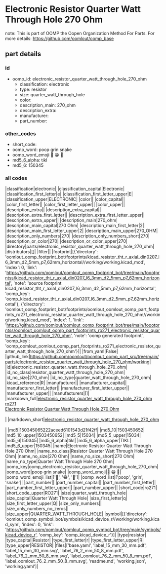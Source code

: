 # Electronic Resistor Quarter Watt Through Hole 270 Ohm  

note: This is part of OOMP the Oopen Organization Method For Parts. For more details: https://github.com/oomlout/oomp_base

##  part details





### id
* oomp_id: electronic_resistor_quarter_watt_through_hole_270_ohm
  * classification: electronic
  * type: resistor
  * size: quarter_watt_through_hole
  * color: 
  * description_main: 270_ohm
  * description_extra: 
  * manufacturer: 
  * part_number: 

### other_codes
* short_code: 
* oomp_word: poop grin snake
* oomp_word_emoji :poop: :grin: :snake:
* md5_6_alpha: tikl
* md5_6: 150345

### all codes 
|classification|electronic|
|classification_capital|Electronic|
|classification_first_letter|e|
|classification_first_letter_upper|E|
|classification_upper|ELECTRONIC|
|color||
|color_capital||
|color_first_letter||
|color_first_letter_upper||
|color_upper||
|description_extra||
|description_extra_capital||
|description_extra_first_letter||
|description_extra_first_letter_upper||
|description_extra_upper||
|description_main|270_ohm|
|description_main_capital|270 Ohm|
|description_main_first_letter|2|
|description_main_first_letter_upper|2|
|description_main_upper|270_OHM|
|description_only_numbers|270|
|description_only_numbers_short|270|
|description_or_color|270|
|description_or_color_upper|270|
|directory|parts/electronic_resistor_quarter_watt_through_hole_270_ohm|
|distributors|[]|
|filter||
|footprint|[{'directory': 'oomlout_oomp_footprint_bot/footprints/kicad_resistor_tht_r_axial_din0207_l6_3mm_d2_5mm_p7_62mm_horizontal//working/working.kicad_mod', 'index': 0, 'link': 'https://github.com/oomlout/oomlout_oomp_footprint_bot/tree/main/foootprntss/kicad_resistor_tht_r_axial_din0207_l6_3mm_d2_5mm_p7_62mm_horizontal', 'note': 'source footprint kicad_resistor_tht_r_axial_din0207_l6_3mm_d2_5mm_p7_62mm_horizontal', 'oomp_key': 'oomp_kicad_resistor_tht_r_axial_din0207_l6_3mm_d2_5mm_p7_62mm_horizontal'}, {'directory': 'oomlout_oomp_footprint_bot/footprints/oomlout_oomlout_oomp_part_footprints_ro271_electronic_resistor_quarter_watt_through_hole_270_ohm//working/working.kicad_mod', 'index': 1, 'link': 'https://github.com/oomlout/oomlout_oomp_footprint_bot/tree/main/foootprntss/oomlout_oomlout_oomp_part_footprints_ro271_electronic_resistor_quarter_watt_through_hole_270_ohm', 'note': 'oomp generated footprint', 'oomp_key': 'oomp_oomlout_oomlout_oomp_part_footprints_ro271_electronic_resistor_quarter_watt_through_hole_270_ohm'}]|
|from_yaml|False|
|github_link|https://github.com/oomlout/oomlout_oomp_part_src/tree/main/parts/electronic_resistor_quarter_watt_through_hole_270_ohm/working|
|id|electronic_resistor_quarter_watt_through_hole_270_ohm|
|id_no_class|resistor_quarter_watt_through_hole_270_ohm|
|id_no_size|270_ohm|
|id_no_type|quarter_watt_through_hole_270_ohm|
|kicad_reference|R|
|manufacturer||
|manufacturer_capital||
|manufacturer_first_letter||
|manufacturer_first_letter_upper||
|manufacturer_upper||
|manufacturers|[]|
|markdown_full|[electronic_resistor_quarter_watt_through_hole_270_ohm](https://github.com/oomlout/oomlout_oomp_part_src/tree/main/parts/electronic_resistor_quarter_watt_through_hole_270_ohm/working)<br>[ro271](https://github.com/oomlout/oomlout_oomp_part_src/tree/main/parts/electronic_resistor_quarter_watt_through_hole_270_ohm/working)<br>[Electronic Resistor Quarter Watt Through Hole 270 Ohm](https://github.com/oomlout/oomlout_oomp_part_src/tree/main/parts/electronic_resistor_quarter_watt_through_hole_270_ohm/working)<br><br>|
|markdown_short|[electronic_resistor_quarter_watt_through_hole_270_ohm](https://github.com/oomlout/oomlout_oomp_part_src/tree/main/parts/electronic_resistor_quarter_watt_through_hole_270_ohm/working)<br><br>|
|md5|150345065222aceed6101543d21f42ff|
|md5_10|1503450652|
|md5_10_upper|1503450652|
|md5_5|15034|
|md5_5_upper|15034|
|md5_6|150345|
|md5_6_alpha|tikl|
|md5_6_alpha_upper|TIKL|
|md5_6_upper|150345|
|name|Electronic Resistor Quarter Watt Through Hole 270 Ohm|
|name_no_class|Resistor Quarter Watt Through Hole 270 Ohm|
|name_no_size|270 Ohm|
|name_no_size_short|270 Ohm|
|name_no_type|Quarter Watt Through Hole 270 Ohm|
|oomp_key|oomp_electronic_resistor_quarter_watt_through_hole_270_ohm|
|oomp_word|poop grin snake|
|oomp_word_emoji|:poop: :grin: :snake:|
|oomp_word_emoji_list|[':poop:', ':grin:', ':snake:']|
|oomp_word_list|['poop', 'grin', 'snake']|
|part_number||
|part_number_capital||
|part_number_first_letter||
|part_number_first_letter_upper||
|part_number_upper||
|short_code|ro271|
|short_code_upper|RO271|
|size|quarter_watt_through_hole|
|size_capital|Quarter Watt Through Hole|
|size_first_letter|q|
|size_first_letter_upper|Q|
|size_only_numbers||
|size_only_numbers_no_zeros||
|size_upper|QUARTER_WATT_THROUGH_HOLE|
|symbol|[{'directory': 'oomlout_oomp_symbol_bot/symbols/kicad_device_r//working/working.kicad_sym', 'index': 0, 'link': 'https://github.com/oomlout/oomlout_oomp_symbol_bot/tree/main/symbols/kicad_device_r', 'oomp_key': 'oomp_kicad_device_r'}]|
|type|resistor|
|type_capital|Resistor|
|type_first_letter|r|
|type_first_letter_upper|R|
|type_upper|RESISTOR|
|files|['base.yaml', 'label_15_mm_30_mm.pdf', 'label_15_mm_30_mm.svg', 'label_76_2_mm_50_8_mm.pdf', 'label_76_2_mm_50_8_mm.svg', 'label_oomlout_76_2_mm_50_8_mm.pdf', 'label_oomlout_76_2_mm_50_8_mm.svg', 'readme.md', 'working.json', 'working.yaml']|
